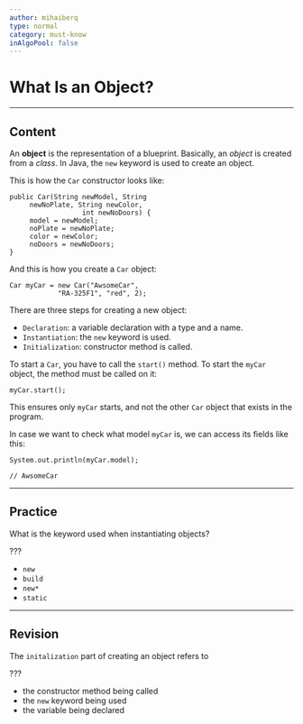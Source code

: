 ```yaml
---
author: mihaiberq
type: normal
category: must-know
inAlgoPool: false
---
```


# What Is an Object?


---

## Content

An **object** is the representation of a blueprint. Basically, an *object* is created from a *class*. In Java, the `new` keyword is used to create an object. 

This is how the `Car` constructor looks like:

```plain-text
public Car(String newModel, String
     newNoPlate, String newColor,
                  int newNoDoors) {
     model = newModel;
     noPlate = newNoPlate;
     color = newColor;
     noDoors = newNoDoors;
}
```

And this is how you create a `Car` object:

```plain-text
Car myCar = new Car("AwsomeCar",
            "RA-325F1", "red", 2);
```

There are three steps for creating a new object:

- `Declaration`: a variable declaration with a type and a name.
- `Instantiation`: the `new` keyword is used.
- `Initialization`: constructor method is called.

To start a `Car`, you have to call the `start()` method. To start the `myCar` object, the method must be called on it:

```plain-text
myCar.start();
```

This ensures only `myCar` starts, and not the other `Car` object that exists in the program.

In case we want to check what model `myCar` is, we can access its fields like this:

```plain-text
System.out.println(myCar.model);

// AwsomeCar
```


---

## Practice

What is the keyword used when instantiating objects?

???

- `new`
- `build`
- `new*`
- `static`


---

## Revision

The `initalization` part of creating an object refers to

???

- the constructor method being called
- the `new` keyword being used
- the variable being declared
